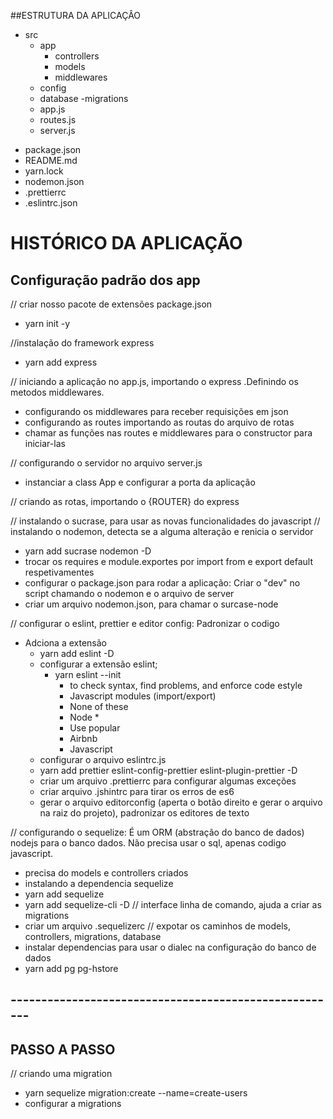 ##ESTRUTURA DA APLICAÇÂO
- src
  - app
    - controllers
    - models
    - middlewares
  - config
  - database
    -migrations
  * app.js
  * routes.js
  * server.js
* package.json
* README.md
* yarn.lock
* nodemon.json
* .prettierrc
* .eslintrc.json

# HISTÓRICO DA APLICAÇÃO

## Configuração padrão dos app

// criar nosso pacote de extensões package.json
  - yarn init -y

//instalação do framework express
  - yarn add express


// iniciando a aplicação no app.js, importando o express .Definindo os metodos middlewares.
  - configurando os middlewares para receber requisições em json
  - configurando as routes importando as routas do arquivo de rotas
  - chamar as funções nas routes e middlewares para o constructor para iniciar-las

// configurando o servidor no arquivo server.js
  - instanciar a class App e configurar a porta da aplicação

// criando as rotas, importando o {ROUTER} do express

// instalando o sucrase, para usar as novas funcionalidades do javascript
// instalando o nodemon, detecta se a alguma alteração e renicia o servidor
  - yarn add sucrase nodemon -D
  - trocar os requires e module.exportes por import from e export default respetivamentes
  - configurar o package.json para rodar a aplicação: Criar o "dev" no script chamando o nodemon e o arquivo de server
  - criar um arquivo nodemon.json, para chamar o surcase-node


// configurar o eslint, prettier e editor config: Padronizar o codigo
  - Adciona a extensão
    - yarn add eslint -D
    - configurar a extensão eslint;
      - yarn eslint --init
        - to check syntax, find problems, and enforce code estyle
        - Javascript modules (import/export)
        - None of these
        - Node *
        - Use popular
        - Airbnb
        - Javascript
    - configurar o arquivo eslintrc.js
    - yarn add prettier eslint-config-prettier eslint-plugin-prettier -D
    - criar um arquivo .prettierrc para configurar algumas exceções
    - criar arquivo .jshintrc para tirar os erros de es6
    - gerar o arquivo editorconfig (aperta o botão direito e gerar o arquivo na raiz do projeto), padronizar os editores de texto


// configurando o sequelize: É um ORM (abstração do banco de dados) nodejs para o banco dados. Não precisa usar o sql, apenas codigo javascript.
  - precisa do models e controllers criados
  - instalando a dependencia sequelize
  - yarn add sequelize
  - yarn add sequelize-cli -D // interface linha de comando, ajuda a criar as migrations
  - criar um arquivo .sequelizerc // expotar os caminhos de models, controllers, migrations, database
  - instalar dependencias para usar o dialec na configuração do banco de dados
  - yarn add pg pg-hstore


## ------------------------------------------------------

## PASSO A PASSO

// criando uma migration
  - yarn sequelize migration:create --name=create-users
  - configurar a migrations
